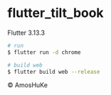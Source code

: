 # flutter_tilt_book

Flutter 3.13.3

```sh
# run
$ flutter run -d chrome

# build web
$ flutter build web --release
```
© AmosHuKe

